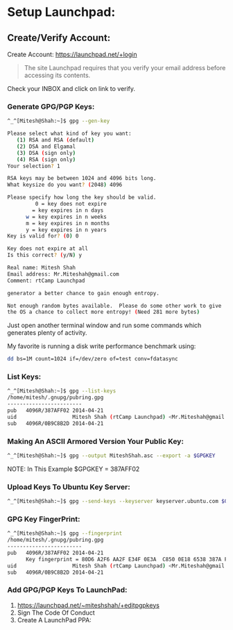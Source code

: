 # Setup Launchpad:

## Create/Verify Account: 

Create Account: https://launchpad.net/+login

> The site Launchpad requires that you verify your email address before accessing its contents.

Check your INBOX and click on link to verify.




### Generate GPG/PGP Keys:
```bash
^_^[Mitesh@Shah:~]$ gpg --gen-key

Please select what kind of key you want:
   (1) RSA and RSA (default)
   (2) DSA and Elgamal
   (3) DSA (sign only)
   (4) RSA (sign only)
Your selection? 1 

RSA keys may be between 1024 and 4096 bits long.
What keysize do you want? (2048) 4096

Please specify how long the key should be valid.
         0 = key does not expire
        = key expires in n days
      w = key expires in n weeks
      m = key expires in n months
      y = key expires in n years
Key is valid for? (0) 0

Key does not expire at all
Is this correct? (y/N) y

Real name: Mitesh Shah
Email address: Mr.Miteshah@gmail.com
Comment: rtCamp Launchpad

generator a better chance to gain enough entropy.

Not enough random bytes available.  Please do some other work to give
the OS a chance to collect more entropy! (Need 281 more bytes)
```

Just open another terminal window and run some commands which generates plenty of activity.

My favorite is running a disk write performance benchmark using:

```bash
dd bs=1M count=1024 if=/dev/zero of=test conv=fdatasync
```

### List Keys:

```bash
^_^[Mitesh@Shah:~]$ gpg --list-keys
/home/mitesh/.gnupg/pubring.gpg
------------------------
pub   4096R/387AFF02 2014-04-21
uid                  Mitesh Shah (rtCamp Launchpad) <Mr.Miteshah@gmail.com>
sub   4096R/0B9C8B2D 2014-04-21
```

### Making An ASCII Armored Version Your Public Key:

```bash
^_^[Mitesh@Shah:~]$ gpg --output MiteshShah.asc --export -a $GPGKEY 
```

NOTE: In This Example $GPGKEY = 387AFF02


### Upload Keys To Ubuntu Key Server:

```bash
^_^[Mitesh@Shah:~]$ gpg --send-keys --keyserver keyserver.ubuntu.com $GPGKEY
```

### GPG Key FingerPrint:

```bash
^_^[Mitesh@Shah:~]$ gpg --fingerprint
/home/mitesh/.gnupg/pubring.gpg
------------------------
pub   4096R/387AFF02 2014-04-21
      Key fingerprint = 80D6 A2F6 AA2F E34F 0E3A  C850 0E18 6538 387A FF02
uid                  Mitesh Shah (rtCamp Launchpad) <Mr.Miteshah@gmail.com>
sub   4096R/0B9C8B2D 2014-04-21
```

### Add GPG/PGP Keys To LaunchPad:

1. https://launchpad.net/~miteshshah/+editpgpkeys
1. Sign The Code Of Conduct
1. Create A LaunchPad PPA:
